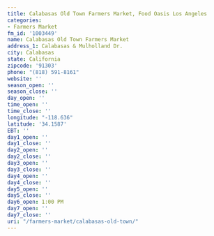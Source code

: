 ```yaml
---
title: Calabasas Old Town Farmers Market, Food Oasis Los Angeles
categories:
- Farmers Market
fm_id: '1003449'
name: Calabasas Old Town Farmers Market
address_1: Calabasas & Mulholland Dr.
city: Calabasas
state: California
zipcode: '91303'
phone: "(818) 591-8161"
website: ''
season_open: ''
season_close: ''
day_open: ''
time_open: ''
time_close: ''
longitude: "-118.636"
latitude: '34.1587'
EBT: ''
day1_open: ''
day1_close: ''
day2_open: ''
day2_close: ''
day3_open: ''
day3_close: ''
day4_open: ''
day4_close: ''
day5_open: ''
day5_close: ''
day6_open: 1:00 PM
day7_open: ''
day7_close: ''
uri: "/farmers-market/calabasas-old-town/"
---
```


